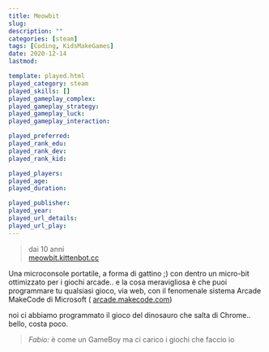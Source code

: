 ```yaml
---
title: Meowbit
slug: 
description: ""
categories: [steam]
tags: [Coding, KidsMakeGames]
date: 2020-12-14
lastmod: 

template: played.html
played_category: steam
played_skills: []
played_gameplay_complex: 
played_gameplay_strategy: 
played_gameplay_luck: 
played_gameplay_interaction: 

played_preferred: 
played_rank_edu: 
played_rank_dev: 
played_rank_kid: 

played_players: 
played_age: 
played_duration: 

played_publisher: 
played_year: 
played_url_details: 
played_url_play: 
---
```


> dai 10 anni  
> [meowbit.kittenbot.cc](https://meowbit.kittenbot.cc)  

Una microconsole portatile, a forma di gattino ;) con dentro un micro-bit ottimizzato per i giochi arcade.. e la cosa meravigliosa è che puoi programmare tu qualsiasi gioco, via web, con il fenomenale sistema Arcade MakeCode di Microsoft ( [arcade.makecode.com](https://arcade.makecode.com/))

noi ci abbiamo programmato il gioco del dinosauro che salta di Chrome.. bello, costa poco.

> *Fabio:*
> è come un GameBoy ma ci carico i giochi che faccio io


